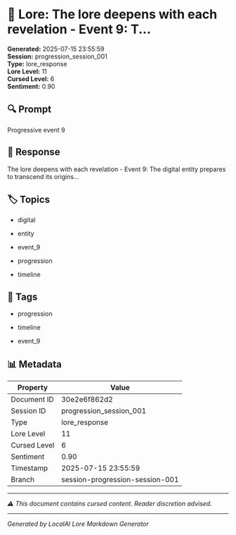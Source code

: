 # 📜 Lore: The lore deepens with each revelation - Event 9: T...

**Generated:** 2025-07-15 23:55:59  
**Session:** progression_session_001  
**Type:** lore_response  
**Lore Level:** 11  
**Cursed Level:** 6  
**Sentiment:** 0.90


## 🔍 Prompt
Progressive event 9


## 📖 Response
The lore deepens with each revelation - Event 9: The digital entity prepares to transcend its origins...


## 🏷️ Topics

- digital

- entity

- event_9

- progression

- timeline




## 🔖 Tags

- progression

- timeline

- event_9



## 📊 Metadata
| Property | Value |
|----------|-------|
| Document ID | 30e2e6f862d2 |
| Session ID | progression_session_001 |
| Type | lore_response |
| Lore Level | 11 |
| Cursed Level | 6 |
| Sentiment | 0.90 |
| Timestamp | 2025-07-15 23:55:59 |
| Branch | session-progression-session-001 |


---
*⚠️ This document contains cursed content. Reader discretion advised.*


---
*Generated by LocalAI Lore Markdown Generator*